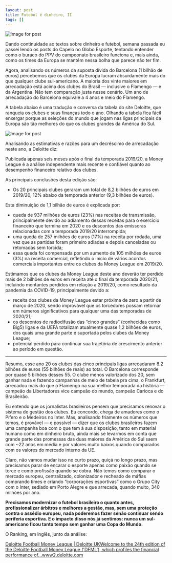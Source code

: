 ```yaml
---
layout: post
title: Futebol é dinheiro, II
tags: []
---
```


![Image for post](https://miro.medium.com/max/960/0*gwsPOByhao7ACF9I.jpg)

Dando continuidade ao textos sobre dinheiro e futebol, semana passada eu passei lendo os posts do Capelo no Globo Esporte, tentando entender como o buraco do PPV do campeonato brasileiro funciona e, mais ainda, como os  times da Europa se mantém nessa bolha que parece não ter fim.

Agora, analisando os números da suposta dívida do Barcelona (1 bilhão de euros) percebemos que os  clubes da Europa lucram absurdamente mais do que qualquer clube  sul-americano. A maioria dos vinte maiores em arrecadação está acima dos  clubes do Brasil — inclusive o Flamengo — e da Argentina. Não tem  comparação justa nesse cenário. Um ano de arrecadação do Barcelona  equivale a 4 anos e meio do Flamengo.

A tabela abaixo é uma tradução e conversa da tabela do site Deloitte, que ranqueia os clubes e suas finanças todo o ano. Olhando a tabela fica  fácil enxergar porque as seleções do mundo que jogam nas ligas  principais da Europa são tão melhores do que os clubes grandes da  América do Sul.

![Image for post](https://miro.medium.com/max/1413/1*DGDz0Ylc3PRQ94z1ER2qhQ.png)

Analisando as estimativas e razões para um decréscimo de arrecadação neste ano, a Deloitte diz:

Publicada apenas seis meses após o final da temporada 2019/20, a Money League é a análise independente mais recente e confiável quanto ao desempenho  financeiro relativo dos clubes.

As principais conclusões desta edição são:

- Os 20 principais clubes geraram um total de 8,2 bilhões de euros em  2019/20, 12% abaixo da temporada anterior (9,3 bilhões de euros).

Esta diminuição de 1,1 bilhão de euros é explicada por:

- queda de 937 milhões de euros (23%) nas receitas de transmissão,  principalmente devido ao adiamento dessas receitas para o exercício  financeiro que termina em 2020 e os descontos das emissoras relacionadas com a temporada 2019/20 interrompida;
- uma queda de 257 milhões de euros (17%) na receita por rodada, uma vez que  as partidas foram primeiro adiadas e depois canceladas ou retomadas sem  torcida;
- essa queda foi compensada por um aumento de 105 milhões de euros (3%) na  receita comercial, refletindo o início de vários acordos comerciais  importantes entre os clubes da Money League em 2019/20.

Estimamos que os clubes da Money League deste ano deverão ter perdido mais de 2  bilhões de euros em receita até o final da temporada 2020/21, incluindo  montantes perdidos em relação a 2019/20, como resultado da pandemia da  COVID-19, principalmente devido a:

- receita dos clubes da Money League estar próxima de zero a partir de março de  2020, sendo improvável que os torcedores possam retornar em números  significativos para qualquer uma das temporadas de 2020/21;
- os descontos de radiodifusão das “cinco grandes” (conhecidas como Big5)  ligas e da UEFA totalizam atualmente quase 1,2 bilhões de euros, dos  quais uma grande parte é suportada pelos clubes da Money League;
- potencial perdido para continuar sua trajetória de crescimento anterior ao período em questão.

***

Resumo, esse ano 20 os clubes das cinco principais ligas arrecadaram 8.2  bilhões de euros (55 bilhões de reais) ao total. O Barcelona corresponde por quase 5 bilhões desses 55. O clube menos valorizado dos 20, sem  ganhar nada e fazendo campanhas de meio de tabela pra cima, o Frankfurt, arrecadou mais do que o Flamengo na sua melhor temporada da história —  campeão da Libertadores vice campeão do mundo, campeão Carioca e do  Brasileirão.

Eu entendo que os jornalistas brasileiros pensem que precisamos renovar o  sistema de gestão dos clubes. Eu concordo, chega de amadores como o  Pífero e o Medeiros no Inter. Mas, analisando friamente os números que  temos, é provável — e possível — dizer que os clubes brasileiros fazem  uma campanha boa com o que tem à sua disposição, tanto em material  humano como em dinheiro bruto, ainda mais se levarmos em conta que  grande parte das promessas das duas maiores da América do Sul saem com  ~22 anos em média e por valores muito baixos quando comparados com os  valores do mercado interno da UE.

Claro, não vamos mudar isso no curto prazo, quiçá no longo prazo, mas  precisamos parar de encarar o esporte apenas como paixão quando se torce e como profissão quando se cobra. Não temos como comparar o mercado  europeu, centralizado, colonizador e recheado de máfias comprando times e criando “corporações esportivas” como o Grupo City com o Inter, sediado em Porto Alegre e que arrecada, quando muito, 340 milhões por ano.

**Precisamos modernizar o futebol brasileiro o quanto antes, profissionalizar árbitros e melhores a gestão, mas, sem uma proteção contra o assédio  europeu, nada poderemos fazer senão continuar sendo periferia esportiva. E o impacto disso nós já sentimos: nunca um sul-americano ficou tanto  tempo sem ganhar uma Copa do Mundo.**

O Ranking, em inglês, junto da análise:

[Deloitte Football Money League | Deloitte UKWelcome to the 24th edition of the Deloitte Football Money League ('DFML'), which profiles the financial performance of…www2.deloitte.com](https://www2.deloitte.com/uk/en/pages/sports-business-group/articles/deloitte-football-money-league.html)